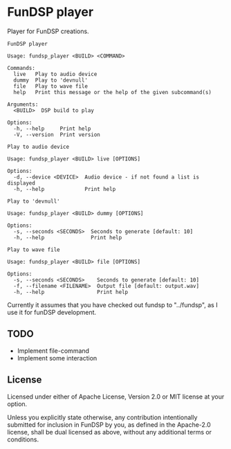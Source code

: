 # FunDSP player

Player for FunDSP creations.

```
FunDSP player

Usage: fundsp_player <BUILD> <COMMAND>

Commands:
  live   Play to audio device
  dummy  Play to 'devnull'
  file   Play to wave file
  help   Print this message or the help of the given subcommand(s)

Arguments:
  <BUILD>  DSP build to play

Options:
  -h, --help     Print help
  -V, --version  Print version
```

```
Play to audio device

Usage: fundsp_player <BUILD> live [OPTIONS]

Options:
  -d, --device <DEVICE>  Audio device - if not found a list is displayed
  -h, --help             Print help
```

```
Play to 'devnull'

Usage: fundsp_player <BUILD> dummy [OPTIONS]

Options:
  -s, --seconds <SECONDS>  Seconds to generate [default: 10]
  -h, --help               Print help
```

```
Play to wave file

Usage: fundsp_player <BUILD> file [OPTIONS]

Options:
  -s, --seconds <SECONDS>    Seconds to generate [default: 10]
  -f, --filename <FILENAME>  Output file [default: output.wav]
  -h, --help                 Print help
```

Currently it assumes that you have checked out fundsp to "../fundsp", as I use
it for funDSP development.

## TODO

- Implement file-command
- Implement some interaction

## License

Licensed under either of Apache License, Version 2.0 or MIT license at your
option.

Unless you explicitly state otherwise, any contribution intentionally submitted
for inclusion in FunDSP by you, as defined in the Apache-2.0 license, shall be
dual licensed as above, without any additional terms or conditions.
